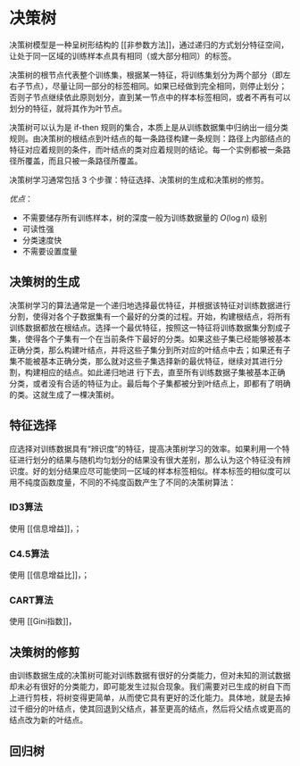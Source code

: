 # 决策树

决策树模型是一种呈树形结构的 [[非参数方法]]，通过递归的方式划分特征空间，让处于同一区域的训练样本点具有相同（或大部分相同）的标签。

决策树的根节点代表整个训练集，根据某一特征，将训练集划分为两个部分（即左右子节点），尽量让同一部分的标签相同。如果已经做到完全相同，则停止划分；否则子节点继续依此原则划分，直到某一节点中的样本标签相同，或者不再有可以划分的特征，就将其作为叶节点。

决策树可以认为是 if-then 规则的集合，本质上是从训练数据集中归纳出一组分类规则。由决策树的根结点到叶结点的每一条路径构建一条规则：路径上内部结点的特征对应着规则的条件，而叶结点的类对应着规则的结论。每一个实例都被一条路径所覆盖，而且只被一条路径所覆盖。

决策树学习通常包括 3 个步骤：特征选择、决策树的生成和决策树的修剪。

*优点*：
+ 不需要储存所有训练样本，树的深度一般为训练数据量的 $O(\log n)$ 级别
+ 可读性强
+ 分类速度快
+ 不需要设置度量

## 决策树的生成

决策树学习的算法通常是一个递归地选择最优特征，并根据该特征对训练数据进行分割，使得对各个子数据集有一个最好的分类的过程。开始，构建根结点，将所有训练数据都放在根结点。选择一个最优特征，按照这一特征将训练数据集分割成子集，使得各个子集有一个在当前条件下最好的分类。如果这些子集已经能够被基本正确分类，那么构建叶结点，并将这些子集分到所对应的叶结点中去；如果还有子集不能被基本正确分类，那么就对这些子集选择新的最优特征，继续对其进行分割，构建相应的结点。如此递归地进
行下去，直至所有训练数据子集被基本正确分类，或者没有合适的特征为止。最后每个子集都被分到叶结点上，即都有了明确的类。这就生成了一棵决策树。

## 特征选择

应选择对训练数据具有“辨识度”的特征，提高决策树学习的效率。如果利用一个特征进行划分的结果与随机均匀划分的结果没有很大差别，那么认为这个特征没有辨识度。好的划分结果应尽可能使同一区域的样本标签相似。样本标签的相似度可以用不纯度函数度量，不同的不纯度函数产生了不同的决策树算法：

### ID3算法

使用 [[信息增益]]，；

### C4.5算法

使用 [[信息增益比]]，；

### CART算法

使用 [[Gini指数]]，


## 决策树的修剪

由训练数据生成的决策树可能对训练数据有很好的分类能力，但对未知的测试数据却未必有很好的分类能力，即可能发生过拟合现象。我们需要对已生成的树自下而上进行剪枝，将树变得更简单，从而使它具有更好的泛化能力。具体地，就是去掉过千细分的叶结点，使其回退到父结点，甚至更高的结点，然后将父结点或更高的结点改为新的叶结点。


## 回归树

